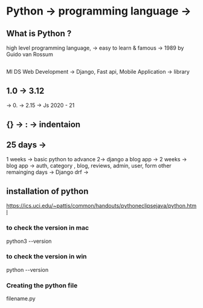 # Python -> programming language -> 

## What is Python ?
high level programming language, -> easy to learn & famous -> 1989 by Guido van Rossum

## 
Ml 
DS
Web Development -> Django, Fast api, 
Mobile Application 
-> library 

## 1.0 -> 3.12 
-> 0. -> 2.15 -> Js 2020 - 21 

## {} -> : -> indentaion 


## 25 days -> 
1 weeks -> basic python to advance
2-> django a blog app -> 2 weeks -> blog app -> auth, category , blog, reviews, admin, user, form 
other remainging days -> Django drf ->  

## installation of python 
https://ics.uci.edu/~pattis/common/handouts/pythoneclipsejava/python.html


### to check the version in mac
python3 --version

### to check the version in win
python --version


### Creating the python file 
filename.py